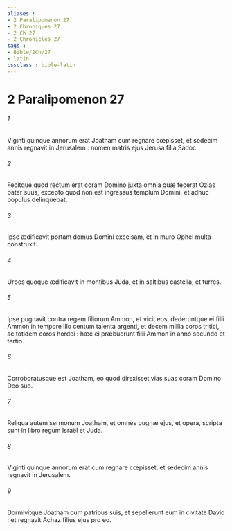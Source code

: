 ```yaml
---
aliases : 
- 2 Paralipomenon 27
- 2 Chroniques 27
- 2 Ch 27
- 2 Chronicles 27
tags : 
- Bible/2Ch/27
- latin
cssclass : bible-latin
---
```


# 2 Paralipomenon 27

###### 1
Viginti quinque annorum erat Joatham cum regnare cœpisset, et sedecim annis regnavit in Jerusalem : nomen matris ejus Jerusa filia Sadoc.
###### 2
Fecitque quod rectum erat coram Domino juxta omnia quæ fecerat Ozias pater suus, excepto quod non est ingressus templum Domini, et adhuc populus delinquebat.
###### 3
Ipse ædificavit portam domus Domini excelsam, et in muro Ophel multa construxit.
###### 4
Urbes quoque ædificavit in montibus Juda, et in saltibus castella, et turres.
###### 5
Ipse pugnavit contra regem filiorum Ammon, et vicit eos, dederuntque ei filii Ammon in tempore illo centum talenta argenti, et decem millia coros tritici, ac totidem coros hordei : hæc ei præbuerunt filii Ammon in anno secundo et tertio.
###### 6
Corroboratusque est Joatham, eo quod direxisset vias suas coram Domino Deo suo.
###### 7
Reliqua autem sermonum Joatham, et omnes pugnæ ejus, et opera, scripta sunt in libro regum Israël et Juda.
###### 8
Viginti quinque annorum erat cum regnare cœpisset, et sedecim annis regnavit in Jerusalem.
###### 9
Dormivitque Joatham cum patribus suis, et sepelierunt eum in civitate David : et regnavit Achaz filius ejus pro eo.
